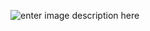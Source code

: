 ![enter image description here](https://github.com/phil-d-wilson/BalenaLocating/blob/master/logo.PNG)

<!--stackedit_data:
eyJoaXN0b3J5IjpbNDg2MjM5MDc1LC0xNTM2NTMwNTg0XX0=
-->